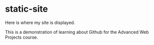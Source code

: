 # static-site
Here is where my site is displayed.


This is a demonstration of learning about Github for the Advanced Web Projects course.
